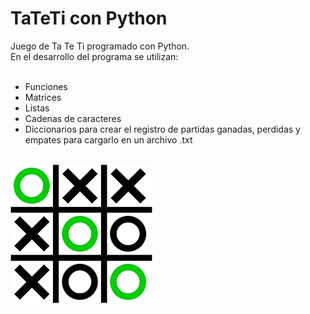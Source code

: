 <h1> TaTeTi con Python </h1>
Juego de Ta Te Ti programado con Python.<br>
En el desarrollo del programa se utilizan:<br>
<br>
<ul>
  <li>Funciones</li>
  <li>Matrices</li>
  <li>Listas</li>
  <li>Cadenas de caracteres</li>
  <li>Diccionarios para crear el registro de partidas ganadas, perdidas y empates para cargarlo en un archivo .txt</li>
</ul>
<br>
<img src="TaTeTiImg.png">
